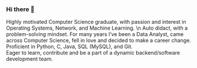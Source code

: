 ### Hi there 👋

Highly motivated Computer Science graduate, with passion and interest in Operating Systems, Network, and Machine Learning. \n
Auto didact, with a problem-solving mindset. 
For many years I’ve been a Data Analyst, came across Computer Science,  fell in love and decided to make a career change. 
Proficient in Python, C, Java, SQL (MySQL), and Git.  
Eager to learn, contribute and be a part of a dynamic backend/software development team. 
